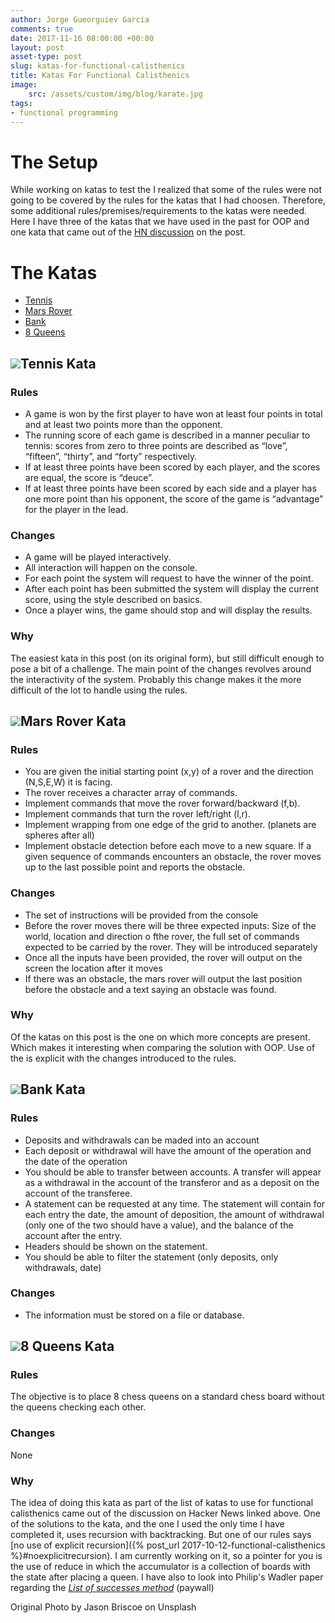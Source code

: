 ```yaml
---
author: Jorge Gueorguiev Garcia
comments: true
date: 2017-11-16 08:00:00 +00:00
layout: post
asset-type: post
slug: katas-for-functional-calisthenics
title: Katas For Functional Calisthenics
image:
    src: /assets/custom/img/blog/karate.jpg
tags:
- functional programming
---
```

# The Setup

While working on katas to test the I realized that some of the rules were not going to be covered by the rules for the katas that I had choosen. Therefore, some additional rules/premises/requirements to the katas were needed. Here I have three of the katas that we have used in the past for OOP and one kata that came out of the [HN discussion](https://news.ycombinator.com/item?id=15507081) on the post.

# The Katas

 * [Tennis](#tenniskata)
 * [Mars Rover](#marsroverkata)
 * [Bank](#bankkata)
 * [8 Queens](#8queenskata)
 
## <a class="anchor" name="tenniskata"></a><img src="{{ site.baseurl }}/assets/custom/img/blog/lambda_small.png" class="bullet-image">Tennis Kata

### Rules

- A game is won by the first player to have won at least four points in total and at least two points more than the opponent.
- The running score of each game is described in a manner peculiar to tennis: scores from zero to three points are described as “love”, “fifteen”, “thirty”, and “forty” respectively.
- If at least three points have been scored by each player, and the scores are equal, the score is “deuce”.
- If at least three points have been scored by each side and a player has one more point than his opponent, the score of the game is “advantage” for the player in the lead.

### Changes

- A game will be played interactively.
- All interaction will happen on the console.
- For each point the system will request to have the winner of the point.
- After each point has been submitted the system will display the current score, using the style described on basics.
- Once a player wins, the game should stop and will display the results.

### Why

The easiest kata in this post (on its original form), but still difficult enough to pose a bit of a challenge. The main point of the changes revolves around the interactivity of the system. Probably this change makes it the more difficult of the lot to handle using the rules.

## <a class="anchor" name="marsroverkata"></a><img src="{{ site.baseurl }}/assets/custom/img/blog/lambda_small.png" class="bullet-image">Mars Rover Kata

### Rules

- You are given the initial starting point (x,y) of a rover and the direction (N,S,E,W) it is facing.
- The rover receives a character array of commands.
- Implement commands that move the rover forward/backward (f,b).
- Implement commands that turn the rover left/right (l,r).
- Implement wrapping from one edge of the grid to another. (planets are spheres after all)
- Implement obstacle detection before each move to a new square. If a given sequence of commands encounters an obstacle, the rover moves up to the last possible point and reports the obstacle.

### Changes

- The set of instructions will be provided from the console
- Before the rover moves there will be three expected inputs: Size of the world, location and direction o fthe rover, the full set of commands expected to be carried by the rover. They will be introduced separately
- Once all the inputs have been provided, the rover will output on the screen the location after it moves
- If there was an obstacle, the mars rover will output the last position before the obstacle and a text saying an obstacle was found.

### Why

Of the katas on this post is the one on which more concepts are present. Which makes it interesting when comparing the solution with OOP. Use of the  is explicit with the changes introduced to the rules.


## <a class="anchor" name="bankkata"></a><img src="{{ site.baseurl }}/assets/custom/img/blog/lambda_small.png" class="bullet-image">Bank Kata
### Rules

- Deposits and withdrawals can be maded into an account
- Each deposit or withdrawal will have the amount of the operation and the date of the operation
- You should be able to transfer between accounts. A transfer will appear as a withdrawal in the account of the transferor and as a deposit on the account of the transferee.
- A statement can be requested at any time. The statement will contain for each entry the date, the amount of deposition, the amount of withdrawal (only one of the two should have a value), and the balance of the account after the entry.
- Headers should be shown on the statement.
- You should be able to filter the statement (only deposits, only withdrawals, date)

### Changes

- The information must be stored on a file or database.


## <a class="anchor" name="8queenskata"></a><img src="{{ site.baseurl }}/assets/custom/img/blog/lambda_small.png" class="bullet-image">8 Queens Kata

### Rules

The objective is to place 8 chess queens on a standard chess board without the queens checking each other.

### Changes

None

### Why

The idea of doing this kata as part of the list of katas to use for functional calisthenics came out of the discussion on Hacker News linked above. One of the solutions to the kata, and the one I used the only time I have completed it, uses recursion with backtracking. But one of our rules says [no use of explicit recursion]({% post_url 2017-10-12-functional-calisthenics %}#noexplicitrecursion). I am currently working on it, so a pointer for you is the use of reduce in which the accumulator is a collection of boards with the state after placing a queen. I have also to look into Philip's Wadler paper regarding the [*List of successes method*](https://link.springer.com/chapter/10.1007/3-540-15975-4_33) (paywall)




Original Photo by Jason Briscoe on Unsplash
